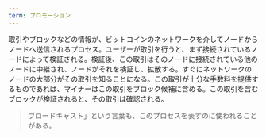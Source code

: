 ```yaml
---
term: プロモーション
---
```

取引やブロックなどの情報が、ビットコインのネットワークを介してノードからノードへ送信されるプロセス。ユーザーが取引を行うと、まず接続されているノードによって検証される。検証後、この取引はそのノードに接続されている他のノードに中継され、ノードがそれを検証し、拡散する。すぐにネットワークのノードの大部分がその取引を知ることになる。この取引が十分な手数料を提供するものであれば、マイナーはこの取引をブロック候補に含める。この取引を含むブロックが検証されると、その取引は確認される。

> ブロードキャスト」という言葉も、このプロセスを表すのに使われることがある。